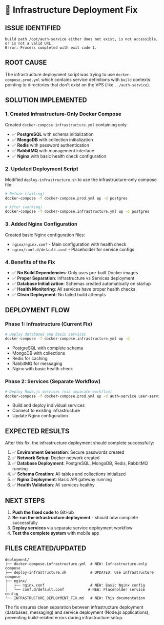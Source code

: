 # 🔧 Infrastructure Deployment Fix

## **ISSUE IDENTIFIED**
```
build path /opt/auth-service either does not exist, is not accessible, or is not a valid URL.
Error: Process completed with exit code 1.
```

## **ROOT CAUSE**
The infrastructure deployment script was trying to use `docker-compose.prod.yml` which contains service definitions with `build` contexts pointing to directories that don't exist on the VPS (like `../auth-service`).

## **SOLUTION IMPLEMENTED**

### **1. Created Infrastructure-Only Docker Compose**
Created `docker-compose.infrastructure.yml` containing only:
- ✅ **PostgreSQL** with schema initialization
- ✅ **MongoDB** with collection initialization  
- ✅ **Redis** with password authentication
- ✅ **RabbitMQ** with management interface
- ✅ **Nginx** with basic health check configuration

### **2. Updated Deployment Script**
Modified `deploy-infrastructure.sh` to use the infrastructure-only compose file:
```bash
# Before (failing)
docker-compose -f docker-compose.prod.yml up -d postgres

# After (working)
docker-compose -f docker-compose.infrastructure.yml up -d postgres
```

### **3. Added Nginx Configuration**
Created basic Nginx configuration files:
- `nginx/nginx.conf` - Main configuration with health check
- `nginx/conf.d/default.conf` - Placeholder for service configs

### **4. Benefits of the Fix**
- ✅ **No Build Dependencies**: Only uses pre-built Docker images
- ✅ **Proper Separation**: Infrastructure vs Services deployment
- ✅ **Database Initialization**: Schemas created automatically on startup
- ✅ **Health Monitoring**: All services have proper health checks
- ✅ **Clean Deployment**: No failed build attempts

## **DEPLOYMENT FLOW**

### **Phase 1: Infrastructure (Current Fix)**
```bash
# Deploy databases and basic services
docker-compose -f docker-compose.infrastructure.yml up -d
```
- PostgreSQL with complete schema
- MongoDB with collections
- Redis for caching
- RabbitMQ for messaging
- Nginx with basic health check

### **Phase 2: Services (Separate Workflow)**
```bash
# Deploy Node.js services (via separate workflow)
docker-compose -f docker-compose.prod.yml up -d auth-service user-service
```
- Build and deploy individual services
- Connect to existing infrastructure
- Update Nginx configuration

## **EXPECTED RESULTS**

After this fix, the infrastructure deployment should complete successfully:

1. ✅ **Environment Generation**: Secure passwords created
2. ✅ **Network Setup**: Docker network created
3. ✅ **Database Deployment**: PostgreSQL, MongoDB, Redis, RabbitMQ running
4. ✅ **Schema Creation**: All tables and collections initialized
5. ✅ **Nginx Deployment**: Basic API gateway running
6. ✅ **Health Validation**: All services healthy

## **NEXT STEPS**

1. **Push the fixed code** to GitHub
2. **Re-run the infrastructure deployment** - should now complete successfully
3. **Deploy services** via separate service deployment workflow
4. **Test the complete system** with mobile app

## **FILES CREATED/UPDATED**

```
deployment/
├── docker-compose.infrastructure.yml  # NEW: Infrastructure-only compose
├── deploy-infrastructure.sh           # UPDATED: Use infrastructure compose
├── nginx/
│   ├── nginx.conf                     # NEW: Basic Nginx config
│   └── conf.d/default.conf           # NEW: Placeholder service config
└── INFRASTRUCTURE_DEPLOYMENT_FIX.md   # NEW: This documentation
```

The fix ensures clean separation between infrastructure deployment (databases, messaging) and service deployment (Node.js applications), preventing build-related errors during infrastructure setup.